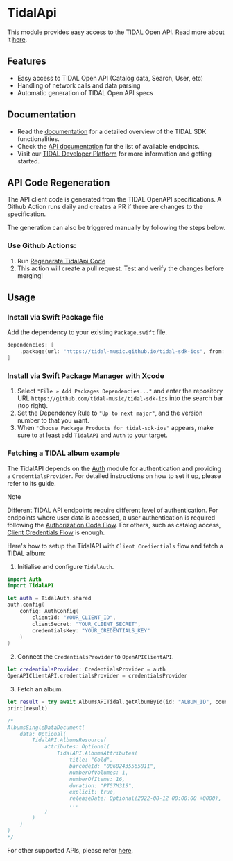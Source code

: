 # TidalApi

This module provides easy access to the TIDAL Open API. Read more about it [here](https://developer.tidal.com/apiref?spec=catalogue-v2&ref=get-single-album&at=THIRD_PARTY).

## Features
* Easy access to TIDAL Open API (Catalog data, Search, User, etc)
* Handling of network calls and data parsing
* Automatic generation of TIDAL Open API specs

## Documentation
* Read the [documentation](https://github.com/tidal-music/tidal-sdk/) for a detailed overview of the TIDAL SDK functionalities.
* Check the [API documentation](https://developer.tidal.com/apiref?spec=catalogue-v2&ref=get-single-album&at=THIRD_PARTY) for the list of available endpoints.
* Visit our [TIDAL Developer Platform](https://developer.tidal.com/) for more information and getting started. 

## API Code Regeneration

The API client code is generated from the TIDAL OpenAPI specifications. A Github Action runs daily and creates a PR if there are changes to the specification.

The generation can also be triggered manually by following the steps below.

### Use Github Actions:
1. Run [Regenerate TidalApi Code](https://github.com/tidal-music/tidal-sdk-ios/actions/workflows/generate-tidal-api.yml)
2. This action will create a pull request. Test and verify the changes before merging!

## Usage

### Install via Swift Package file

Add the dependency to your existing `Package.swift` file.
```Swift
dependencies: [
    .package(url: "https://tidal-music.github.io/tidal-sdk-ios", from: "<VERSION>"))
]
```

### Install via Swift Package Manager with Xcode

1. Select `"File » Add Packages Dependencies..."` and enter the repository URL `https://github.com/tidal-music/tidal-sdk-ios` into the search bar (top right).
2. Set the Dependency Rule to `"Up to next major"`, and the version number to that you want. 
3. When `"Choose Package Products for tidal-sdk-ios"` appears, make sure to at least add `TidalAPI` and `Auth` to your target.

### Fetching a TIDAL album example

The TidalAPI depends on the [Auth](https://github.com/tidal-music/tidal-sdk-ios/blob/main/auth/README.md) module for authentication and providing a `CredentialsProvider`. For detailed instructions on how to set it up, please refer to its guide.

> [!NOTE] 
Different TIDAL API endpoints require different level of authentication. For endpoints where user data is accessed, a user authentication is required following the [Authorization Code Flow](https://github.com/tidal-music/tidal-sdk-ios/tree/main/Sources/Auth#authorization-code-flow-user-login). For others, such as catalog access, [Client Credentials Flow](https://github.com/tidal-music/tidal-sdk-ios/tree/main/Sources/Auth#client-credentials) is enough. 

Here's how to setup the TidalAPI with `Client Credientials` flow and fetch a TIDAL album:

1. Initialise and configure `TidalAuth`.

```Swift
import Auth
import TidalAPI

let auth = TidalAuth.shared
auth.config(
    config: AuthConfig(
        clientId: "YOUR_CLIENT_ID",
        clientSecret: "YOUR_CLIENT_SECRET",
        credentialsKey: "YOUR_CREDENTIALS_KEY"
    )
)
```

2. Connect the `CredentialsProvider` to `OpenAPIClientAPI`.

```Swift
let credentialsProvider: CredentialsProvider = auth
OpenAPIClientAPI.credentialsProvider = credentialsProvider
```

3. Fetch an album.

```Swift
let result = try await AlbumsAPITidal.getAlbumById(id: "ALBUM_ID", countryCode: "COUNTRY_CODE")
print(result)

/*
AlbumsSingleDataDocument(
	data: Optional(
		TidalAPI.AlbumsResource(
			attributes: Optional(
				TidalAPI.AlbumsAttributes(
					title: "Gold", 
					barcodeId: "00602435565811", 
					numberOfVolumes: 1, 
					numberOfItems: 16, 
					duration: "PT57M31S", 
					explicit: true, 
					releaseDate: Optional(2022-08-12 00:00:00 +0000),
					...
			)
		)
	)
)
*/
```

For other supported APIs, please refer [here](https://github.com/tidal-music/tidal-sdk-ios/tree/main/Sources/TidalAPI/Generated/OpenAPIClient/Classes/OpenAPIs/APIs).
